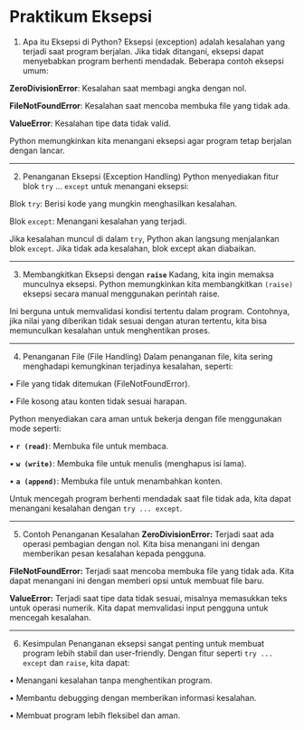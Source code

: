 # Praktikum Eksepsi 
1. Apa itu Eksepsi di Python?
Eksepsi (exception) adalah kesalahan yang terjadi saat program berjalan. Jika tidak ditangani, eksepsi dapat menyebabkan program berhenti mendadak. Beberapa contoh eksepsi umum:

**ZeroDivisionError**: Kesalahan saat membagi angka dengan nol.

**FileNotFoundError**: Kesalahan saat mencoba membuka file yang tidak ada.

**ValueError**: Kesalahan tipe data tidak valid.

Python memungkinkan kita menangani eksepsi agar program tetap berjalan dengan lancar.

---

2. Penanganan Eksepsi (Exception Handling)
Python menyediakan fitur blok `try` ... `except` untuk menangani eksepsi:

Blok `try`: Berisi kode yang mungkin menghasilkan kesalahan.

Blok `except`: Menangani kesalahan yang terjadi.

Jika kesalahan muncul di dalam `try`, Python akan langsung menjalankan blok `except`. Jika tidak ada kesalahan, blok except akan diabaikan.

---

3. Membangkitkan Eksepsi dengan **`raise`**
Kadang, kita ingin memaksa munculnya eksepsi. Python memungkinkan kita membangkitkan `(raise)` eksepsi secara manual menggunakan perintah raise.

Ini berguna untuk memvalidasi kondisi tertentu dalam program. Contohnya, jika nilai yang diberikan tidak sesuai dengan aturan tertentu, kita bisa memunculkan kesalahan untuk menghentikan proses.

---

4. Penanganan File (File Handling)
Dalam penanganan file, kita sering menghadapi kemungkinan terjadinya kesalahan, seperti:

• File yang tidak ditemukan (FileNotFoundError).

• File kosong atau konten tidak sesuai harapan.

Python menyediakan cara aman untuk bekerja dengan file menggunakan mode seperti:

• **`r (read)`**: Membuka file untuk membaca.

• **`w (write)`**: Membuka file untuk menulis (menghapus isi lama).

• **`a (append)`**: Membuka file untuk menambahkan konten.

Untuk mencegah program berhenti mendadak saat file tidak ada, kita dapat menangani kesalahan dengan `try ... except`.

---

5. Contoh Penanganan Kesalahan
**ZeroDivisionError:** Terjadi saat ada operasi pembagian dengan nol. Kita bisa menangani ini dengan memberikan pesan kesalahan kepada pengguna.

**FileNotFoundError:** Terjadi saat mencoba membuka file yang tidak ada. Kita dapat menangani ini dengan memberi opsi untuk membuat file baru.

**ValueError:** Terjadi saat tipe data tidak sesuai, misalnya memasukkan teks untuk operasi numerik. Kita dapat memvalidasi input pengguna untuk mencegah kesalahan.

---

6. Kesimpulan
Penanganan eksepsi sangat penting untuk membuat program lebih stabil dan user-friendly. Dengan fitur seperti `try ... except` dan `raise`, kita dapat:

• Menangani kesalahan tanpa menghentikan program.

• Membantu debugging dengan memberikan informasi kesalahan.

• Membuat program lebih fleksibel dan aman.
